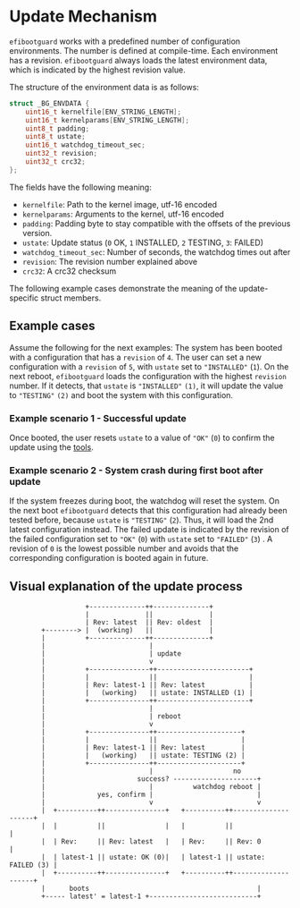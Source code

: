 # Update Mechanism #

`efibootguard` works with a predefined number of configuration environments.
The number is defined at compile-time.  Each environment has a revision.
`efibootguard` always loads the latest environment data, which is indicated by
the highest revision value.

The structure of the environment data is as follows:

```c
struct _BG_ENVDATA {
    uint16_t kernelfile[ENV_STRING_LENGTH];
    uint16_t kernelparams[ENV_STRING_LENGTH];
    uint8_t padding;
    uint8_t ustate;
    uint16_t watchdog_timeout_sec;
    uint32_t revision;
    uint32_t crc32;
};
```

The fields have the following meaning:
* `kernelfile`: Path to the kernel image, utf-16 encoded
* `kernelparams`: Arguments to the kernel, utf-16 encoded
* `padding`: Padding byte to stay compatible with the offsets of the previous
             version.
* `ustate`: Update status (`0` OK, `1` INSTALLED, `2` TESTING, `3`: FAILED)
* `watchdog_timeout_sec`: Number of seconds, the watchdog times out after
* `revision`: The revision number explained above
* `crc32`: A crc32 checksum

The following example cases demonstrate the meaning of the update-specific
struct members.

## Example cases ##

Assume the following for the next examples: The system has been booted with a
configuration that has a `revision` of `4`.  The user can set a new
configuration with a `revision` of `5`, with `ustate` set to `"INSTALLED"`
(`1`). On the next reboot, `efibootguard` loads the configuration with the
highest `revision` number. If it detects, that `ustate` is `"INSTALLED"` `(1)`,
it will update the value to `"TESTING"` `(2)` and boot the system with this
configuration.

### Example scenario 1 - Successful update ###

Once booted, the user resets `ustate` to a value of `"OK"` (`0`) to confirm the
update using the [tools](TOOLS.md).

### Example scenario 2 - System crash during first boot after update ###

If the system freezes during boot, the watchdog will reset the system. On the
next boot `efibootguard` detects that this configuration had already been
tested before, because `ustate` is `"TESTING"` (`2`). Thus, it will load the
2nd latest configuration instead. The failed update is indicated by the
revision of the failed configuration set to `"OK"` (`0`) with `ustate` set to
`"FAILED"` (`3`) . A revision of `0` is the lowest possible number and avoids
that the corresponding configuration is booted again in future.

## Visual explanation of the update process ##

```
                   +--------------++--------------+
                   |              ||              |
                   | Rev: latest  || Rev: oldest  |
        +--------> |  (working)   ||              |
        |          +--------------++--------------+
        |                          |
        |                          | update
        |                          v
        |          +---------------++-----------------------+
        |          |               ||                       |
        |          | Rev: latest-1 || Rev: latest           |
        |          |   (working)   || ustate: INSTALLED (1) |
        |          +---------------++-----------------------+
        |                          |
        |                          | reboot
        |                          v
        |          +---------------++---------------------+
        |          |               ||                     |
        |          | Rev: latest-1 || Rev: latest         |
        |          |   (working)   || ustate: TESTING (2) |
        |          +---------------++---------------------+
        |                          |                    no
        |                       success? ---------------------+
        |                          |          watchdog reboot |
        |             yes, confirm |                          |
        |                          v                          v
        |  +----------++---------------+   +----------++--------------------+
        |  |          ||               |   |          ||                    |
        |  | Rev:     || Rev: latest   |   | Rev:     || Rev: 0             |
        |  | latest-1 || ustate: OK (0)|   | latest-1 || ustate: FAILED (3) |
        |  +----------++---------------+   +----------++--------------------+
        |      boots                                          |
        +----- latest' = latest-1 +---------------------------+

```

